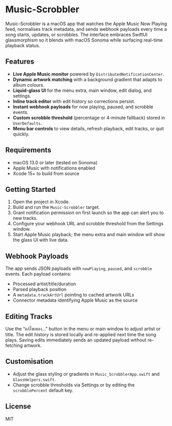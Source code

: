 # Music-Scrobbler

Music-Scrobbler is a macOS app that watches the Apple Music Now Playing feed, normalises track metadata, and sends webhook payloads every time a song starts, updates, or scrobbles. The interface embraces SwiftUI glassmorphism so it blends with macOS Sonoma while surfacing real-time playback status.

## Features
- **Live Apple Music monitor** powered by `DistributedNotificationCenter`.
- **Dynamic artwork matching** with a background gradient that adapts to album colours.
- **Liquid-glass UI** for the menu extra, main window, edit dialog, and settings.
- **Inline track editor** with edit history so corrections persist.
- **Instant webhook payloads** for now playing, paused, and scrobble events.
- **Custom scrobble threshold** (percentage or 4-minute fallback) stored in `UserDefaults`.
- **Menu bar controls** to view details, refresh playback, edit tracks, or quit quickly.

## Requirements
- macOS 13.0 or later (tested on Sonoma)
- Apple Music with notifications enabled
- Xcode 15+ to build from source

## Getting Started
1. Open the project in Xcode.
2. Build and run the `Music-Scrobbler` target.
3. Grant notification permission on first launch so the app can alert you to new tracks.
4. Configure your webhook URL and scrobble threshold from the Settings window.
5. Start Apple Music playback; the menu extra and main window will show the glass UI with live data.

## Webhook Payloads
The app sends JSON payloads with `nowPlaying`, `paused`, and `scrobble` events. Each payload contains:
- Processed artist/title/duration
- Parsed playback position
- A `metadata.trackArtUrl` pointing to cached artwork URLs
- Connector metadata identifying Apple Music as the source

## Editing Tracks
Use the “แก้ไขเพลง...” button in the menu or main window to adjust artist or title. The edit history is stored locally and re-applied next time the song plays. Saving edits immediately sends an updated payload without re-fetching artwork.

## Customisation
- Adjust the glass styling or gradients in `Music_ScrobblerApp.swift` and `GlassHelpers.swift`.
- Change scrobble thresholds via Settings or by editing the `scrobblePercent` default key.

## License
MIT
